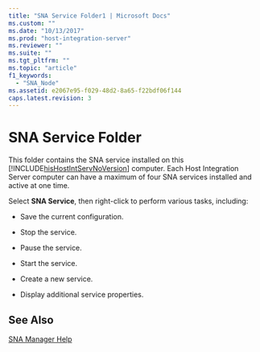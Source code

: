 ```yaml
---
title: "SNA Service Folder1 | Microsoft Docs"
ms.custom: ""
ms.date: "10/13/2017"
ms.prod: "host-integration-server"
ms.reviewer: ""
ms.suite: ""
ms.tgt_pltfrm: ""
ms.topic: "article"
f1_keywords: 
  - "SNA_Node"
ms.assetid: e2067e95-f029-48d2-8a65-f22bdf06f144
caps.latest.revision: 3
---
```

# SNA Service Folder
This folder contains the SNA service installed on this [!INCLUDE[hisHostIntServNoVersion](../core/includes/hishostintservnoversion-md.md)] computer. Each Host Integration Server computer can have a maximum of four SNA services installed and active at one time.  
  
 Select **SNA Service**, then right-click to perform various tasks, including:  
  
-   Save the current configuration.  
  
-   Stop the service.  
  
-   Pause the service.  
  
-   Start the service.  
  
-   Create a new service.  
  
-   Display additional service properties.  
  
## See Also  
 [SNA Manager Help](../core/sna-manager-help.md)